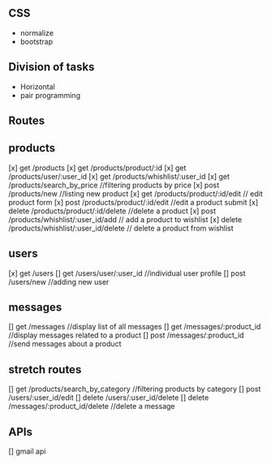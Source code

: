 ## CSS
- normalize
- bootstrap

## Division of tasks
- Horizontal
- pair programming

## Routes
## products
[x] get /products
[x] get /products/product/:id
[x] get /products/user/:user_id
[x] get /products/whishlist/:user_id
[x] get /products/search_by_price //filtering products by price
[x] post /products/new //listing new product
[x] get /products/product/:id/edit // edit product form
[x] post /products/product/:id/edit //edit a product submit
[x] delete /products/product/:id/delete //delete a product
[x] post /products/whishlist/:user_id/add // add a product to wishlist
[x] delete /products/whishlist/:user_id/delete // delete a product from wishlist

## users
[x] get /users
[] get /users/user/:user_id    //individual user profile
[] post /users/new      //adding new user

## messages
[] get /messages //display list of all messages
[] get /messages/:product_id //display messages related to a product
[] post /messages/:product_id //send messages about a product


## stretch routes
[] get /products/search_by_category //filtering products by category
[] post /users/:user_id/edit 
[] delete /users/:user_id/delete 
[] delete /messages/:product_id/delete //delete a message


## APIs
[] gmail api
